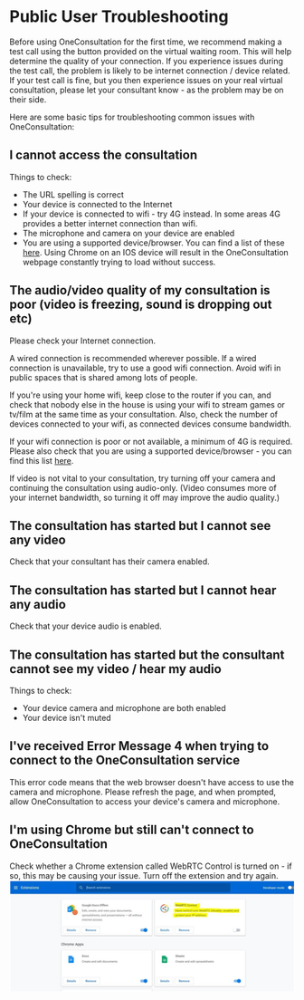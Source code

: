 # Public User Troubleshooting

Before using OneConsultation for the first time, we recommend making a test call using the button provided on the virtual waiting room. This will help determine the quality of your connection. 
If you experience issues during the test call, the problem is likely to be internet connection / device related. 
If your test call is fine, but you then experience issues on your real virtual consultation, please let your consultant know - as the problem may be on their side. 

Here are some basic tips for troubleshooting common issues with OneConsultation: 

## I cannot access the consultation

Things to check: 
 * The URL spelling is correct
 * Your device is connected to the Internet
  * If your device is connected to wifi - try 4G instead. In some areas 4G provides a better internet connection than wifi. 
 * The microphone and camera on your device are enabled 
 * You are using a supported device/browser. You can find a list of these [here](browsers.md). Using Chrome on an IOS device will result in the OneConsultation webpage constantly trying to load without success. 


## The audio/video quality of my consultation is poor (video is freezing, sound is dropping out etc)

Please check your Internet connection. 

A wired connection is recommended wherever possible. If a wired connection is unavailable, try to use a good wifi connection. Avoid wifi in public spaces that is shared among lots of people. 

If you're using your home wifi, keep close to the router if you can, and check that nobody else in the house is using your  wifi to stream games or tv/film at the same time as your consultation. Also, check the number of devices connected to your wifi, as connected devices consume bandwidth. 

If your wifi connection is poor or not available, a minimum of 4G is required. 
Please also check that you are using a supported device/browser - you can find this list [here](browsers.md). 

If video is not vital to your consultation, try turning off your camera and continuing the consultation using audio-only. (Video consumes more of your internet bandwidth, so turning it off may improve the audio quality.)


## The consultation has started but I cannot see any video

Check that your consultant has their camera enabled. 


## The consultation has started but I cannot hear any audio

Check that your device audio is enabled. 


## The consultation has started but the consultant cannot see my video / hear my audio 

Things to check: 
* Your device camera and microphone are both enabled 
* Your device isn't muted 


## I've received Error Message 4 when trying to connect to the OneConsultation service

This error code means that the web browser doesn't have access to use the camera and microphone. Please refresh the page, and when prompted, allow OneConsultation to access your device's camera and microphone. 


## I'm using Chrome but still can't connect to OneConsultation 

Check whether a Chrome extension called WebRTC Control is turned on - if so, this may be causing your issue. Turn off the extension and try again. 
![Chrome extension](images/chrome-extension.png)
